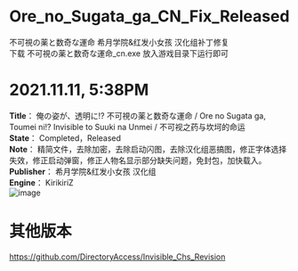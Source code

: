 # Ore_no_Sugata_ga_CN_Fix_Released
不可視の薬と数奇な運命 希月学院&amp;红发小女孩 汉化组补丁修复  
下载 不可視の薬と数奇な運命_cn.exe 放入游戏目录下运行即可  

# 2021.11.11, 5:38PM
**Title**： 俺の姿が、透明に!? 不可視の薬と数奇な運命 / Ore no Sugata ga, Toumei ni!? Invisible to Suuki na Unmei / 不可视之药与坎坷的命运  
**State**： Completed，Released  
**Note**： 精简文件，去除加密，去除启动闪图，去除汉化组恶搞图，修正字体选择失效，修正启动弹窗，修正人物名显示部分缺失问题，免封包，加快载入。  
**Publisher**： 希月学院&红发小女孩 汉化组  
**Engine**： KirikiriZ  
![image](https://github.com/Dir-A/Gal_Patch_Fix_List/blob/main/Sample/%E4%B8%8D%E5%8F%AF%E8%A6%96%E3%81%AE%E8%96%AC%E3%81%A8%E6%95%B0%E5%A5%87%E3%81%AA%E9%81%8B%E5%91%BD.png)


# 其他版本
https://github.com/DirectoryAccess/Invisible_Chs_Revision